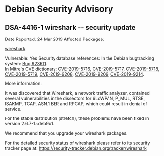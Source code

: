 
Debian Security Advisory
========================


DSA-4416-1 wireshark -- security update
---------------------------------------



Date Reported:
24 Mar 2019
Affected Packages:

[wireshark](https://packages.debian.org/src:wireshark)

Vulnerable:
Yes
Security database references:
In the Debian bugtracking system: [Bug 923611](https://bugs.debian.org/cgi-bin/bugreport.cgi?bug=923611).  
In Mitre's CVE dictionary: [CVE-2019-5716](https://security-tracker.debian.org/tracker/CVE-2019-5716), [CVE-2019-5717](https://security-tracker.debian.org/tracker/CVE-2019-5717), [CVE-2019-5718](https://security-tracker.debian.org/tracker/CVE-2019-5718), [CVE-2019-5719](https://security-tracker.debian.org/tracker/CVE-2019-5719), [CVE-2019-9208](https://security-tracker.debian.org/tracker/CVE-2019-9208), [CVE-2019-9209](https://security-tracker.debian.org/tracker/CVE-2019-9209), [CVE-2019-9214](https://security-tracker.debian.org/tracker/CVE-2019-9214).  

More information:

It was discovered that Wireshark, a network traffic analyzer, contained
several vulnerabilities in the dissectors for 6LoWPAN, P\_MUL, RTSE,
ISAKMP, TCAP, ASN.1 BER and RPCAP, which could result in denial of
service.


For the stable distribution (stretch), these problems have been fixed in
version 2.6.7-1~deb9u1.


We recommend that you upgrade your wireshark packages.


For the detailed security status of wireshark please refer to its
security tracker page at:
<https://security-tracker.debian.org/tracker/wireshark>






